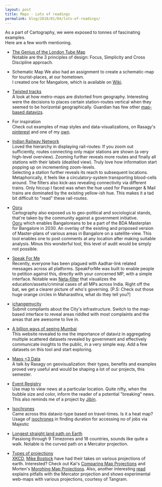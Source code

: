 ```yaml
---
layout: post
title: Maps - Lots of readings
permalink: blog/2018/01/04/lots-of-readings/
---
```


As a part of Cartography, we were exposed to tonnes of fascinating examples.  
Here are a few worth mentioning.

* [The Genius of the London Tube Map](https://www.facebook.com/SmallThingBigIdea/videos/1328242957321729/)  
Notable are the 3 principles of design: Focus, Simplicity and Cross Discipline approach. 

* Schematic Map
We also had an assignment to create a schematic-map for tourist-places, at our hometown.  
I created one for Mangalore, which is available on [Wiki](https://en.wikipedia.org/wiki/Mangalore#/media/File:Mangalore_Tourist_Map.png).  

* [Twisted tracks](https://www.theguardian.com/cities/2017/jun/27/twisted-tracks-metro-maps-real-life-geography-visualised)    
A look at how metro-maps are distorted from geography. Interesting were the decisions to places certain station-routes vertical when they seemed to be horizontal geographically. Guardian has few other [map-based datavizs](https://www.theguardian.com/cities/series/exploring-urban-data).

* For inspiration  
Check out examples of map styles and data-visualizations, on Rasagy's [pinterest](https://in.pinterest.com/rasagy/for-the-love-of-maps/) and one of my [own](https://in.pinterest.com/vinodxyz/cartography/).

* [Indian Railway Network](http://ruchikavn.github.io/indianrailwaymap)  
Loved the hierarchy in displaying rail-routes: If you zoom out sufficiently, routes connecting only major stations are shown (a very high-level overview). Zooming further reveals more routes and finally all stations with their labels (deatiled view). Truly love how information start popping up on incrementing zoom-levels.  
Selecting a station further reveals its reach to subsequent locations. Metaphorically, it feels like a circulatory-system transporting blood-cells around. The filters also kick-ass revealing connectivity via different trains. Only hiccup I faced was when the hue used for Passenger & Mail trains are dominated by the existing yellow-ish hue. This makes it a tad bit difficult to "read" these rail-routes.

* [Ooru](http://ooru.in/)  
Cartography also exposed us to geo-political and sociological stands, that're taken by the community against a government initiative.  
[Ooru](http://ooru.in:3000/) which enables Bangaloreans to be a part of the BDA Masterplan for Bangalore in 2030. An overlay of the existing and proposed version of Master-plans of various areas in Bangalore on a satellite-view. This tool enables one to post comments at any location after making suitable analysis. Minus this wonderful tool, this level of audit would be simply not possible. 

* [Speak For Me](https://www.speakforme.in/mp/?lang=en)  
Recently, everyone has been plagued with Aadhar-link related messages across all platforms. SpeakForMe was built to enable people to petition against this, directly with your concerned MP, with a simple interface. Notable was [Neta-filter](http://netafilter.in/) that visualizes the education/assets/criminal cases of all MPs across India. Right off the bat, we get a clearer picture of who's governing. [P.S: Check out those huge orange circles in Maharasthra, what do they tell you?]

* [ichangemycity](https://www.ichangemycity.com/bangalore/map/mapcomplaints/)  
Submit compliants about the City's infrastructure. Switch to the map-based interface to reveal areas riddled with most complaints and the areas that are awesome to live in.  

* [A billion ways of seeing Mumbai](http://akshaykore.github.io/mumdata/about.html)  
This website revealed to me the importance of dataviz in aggregating multiple scattered datasets revealed by government and effectively communicate insights to the public, in a very simple way. Add a few datasets on this tool and start exploring. 

* [Maps <3 Data](https://speakerdeck.com/rasagy/maps-data-a-voyage-across-the-world-of-geo-visualization)  
A talk by Rasagy on geovisualization: their types, benefits and examples proved very useful and would be shaping a lot of our projects, this semester.  

* [Event Registry](http://eventregistry.org/search?type=articles)  
Use map to view news at a particular location. Quite nifty, when the bubble size and color, inform the reader of a potential "breaking" news. This also reminds me of a project by [Jibin](https://www.behance.net/gallery/52516929/UXUI-Concept-for-Google-News).  

* [Isochrones](https://en.wikipedia.org/wiki/Isochrone_map)  
Came across this dataviz-type based on travel-times. Is it a heat map?  
Usage of [isochrones](https://www.instagram.com/p/BWSZkt-BqbJ/?taken-by=rasagy.sharma) in finding duration for accessing no of jobs via Majestic

* [Longest straight land path on Earth](https://www.geospatialworld.net/blogs/whacky-map-shows-longest-straight-path-earth/)  
Passiong through 9 Timezones and 18 countries, sounds like quite a walk. Notable is the curved path on a Mercator projection.  

* [Types of projections](https://en.wikipedia.org/wiki/List_of_map_projections)  
[XKCD](http://www.explainxkcd.com/wiki/index.php/977:_Map_Projections), [Mike Bostock](https://bl.ocks.org/mbostock/29cddc0006f8b98eff12e60dd08f59a7) have had their takes on various projections of earth. Interested? Check out Kai's [Comparing Map Projections](https://bl.ocks.org/syntagmatic/ba569633d51ebec6ec6e) and Morten's [Morphing Map Projections](http://bl.ocks.org/mortenjohs/4739921). Also, another interesting [read](https://mapzen.com/blog/escape-from-mercator/) explains pitfalls with the Mercator projection and shows experimental web-maps with various projections, courtesy of Tangram.  






